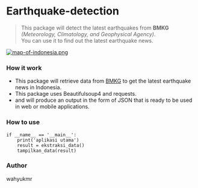 
# Earthquake-detection
>This package will detect the latest earthquakes from **BMKG** *(Meteorology, Climatology, and Geophysical Agency)*.<br>
>You can use it to find out the latest earthquake news.

[![map-of-indonesia.png](https://i.postimg.cc/QNFYhPVJ/map-of-indonesia.png)](https://postimg.cc/14ZrKvG8)

### How it work
- This package will retrieve data from [BMKG](https://bmkg.go.id) to get the latest earthquake news in Indonesia.
- This package uses Beautifulsoup4 and requests.
- and will produce an output in the form of JSON that is ready to be used in web or mobile applications.

### How to use
~~~
if __name__ == '__main__':
    print('aplikasi utama')
    result = ekstraksi_data()
    tampilkan_data(result)
~~~

### Author
wahyukmr